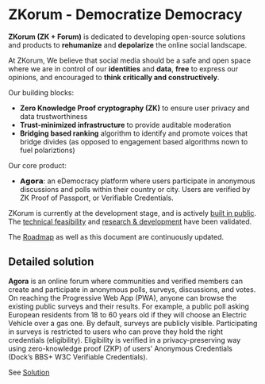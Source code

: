 # ZKorum - Democratize Democracy

**ZKorum (ZK + Forum)** is dedicated to developing open-source solutions and products to **rehumanize** and **depolarize** the online social landscape.

At ZKorum, We believe that social media should be a safe and open space where we are in control of our **identities** and **data**, **free** to express our opinions, and encouraged to **think critically and constructively**.

Our building blocks:
- **Zero Knowledge Proof cryptography (ZK)** to ensure user privacy and data trustworthiness
- **Trust-minimized infrastructure** to provide auditable moderation
- **Bridging based ranking** algorithm to identify and promote voices that bridge divides (as opposed to engagement based algorithms nown to fuel polariztions)

Our core product:

- 𝗔𝗴𝗼𝗿𝗮: an eDemocracy platform where users participate in anonymous discussions and polls within their country or city. Users are verified by ZK Proof of Passport, or Verifiable Credentials.

ZKorum is currently at the development stage, and is actively [built in public](https://github.com/zkorum/zkorum). The [technical feasibility](https://github.com/zkorum/poc/tree/main/vc-flow#how-does-it-work) and [research & development](https://github.com/docknetwork/crypto-wasm-ts/pull/19) have been validated.

The [Roadmap](https://github.com/zkorum/.github/blob/main/ROADMAP.md) as well as this document are continuously updated.

## Detailed solution

**Agora** is an online forum where communities and verified members can create and participate in anonymous polls, surveys, discussions, and votes. On reaching the  Progressive Web App (PWA), anyone can browse the existing public surveys and their results. For example, a public poll asking European residents from 18 to 60 years old if they will choose an Electric Vehicle over a gas one. By default, surveys are publicly visible. Participating in surveys is restricted to users who can prove they hold the right credentials (eligibility). Eligibility is verified in a privacy-preserving way using zero-knowledge proof (ZKP) of users’ Anonymous Credentials (Dock’s BBS+ W3C Verifiable Credentials).

See [Solution](https://github.com/zkorum/.github/blob/main/SOLUTION.md)
